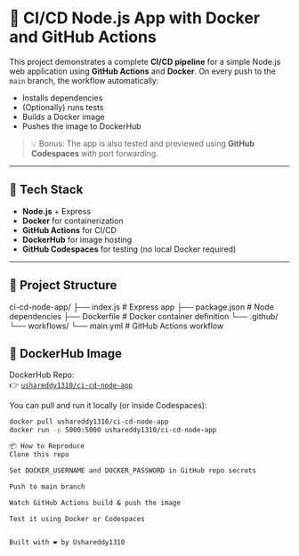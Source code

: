 # 🚀 CI/CD Node.js App with Docker and GitHub Actions

This project demonstrates a complete **CI/CD pipeline** for a simple Node.js web application using **GitHub Actions** and **Docker**. On every push to the `main` branch, the workflow automatically:

- Installs dependencies
- (Optionally) runs tests
- Builds a Docker image
- Pushes the image to DockerHub

> 💡 Bonus: The app is also tested and previewed using **GitHub Codespaces** with port forwarding.

---

## 🔧 Tech Stack

- **Node.js** + Express
- **Docker** for containerization
- **GitHub Actions** for CI/CD
- **DockerHub** for image hosting
- **GitHub Codespaces** for testing (no local Docker required)

---

## 📁 Project Structure

ci-cd-node-app/
├── index.js # Express app
├── package.json # Node dependencies
├── Dockerfile # Docker container definition
└── .github/
└── workflows/
└── main.yml # GitHub Actions workflow


## 🐳 DockerHub Image

DockerHub Repo:  
👉 [`ushareddy1310/ci-cd-node-app`](https://hub.docker.com/r/ushareddy1310/ci-cd-node-app)

You can pull and run it locally (or inside Codespaces):

```bash
docker pull ushareddy1310/ci-cd-node-app
docker run -p 5000:5000 ushareddy1310/ci-cd-node-app

📦 How to Reproduce
Clone this repo

Set DOCKER_USERNAME and DOCKER_PASSWORD in GitHub repo secrets

Push to main branch

Watch GitHub Actions build & push the image

Test it using Docker or Codespaces


Built with ❤️ by Ushareddy1310
